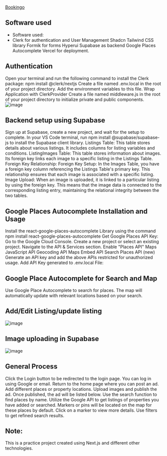 [Bookingo](https://bookingo-jade.vercel.app/)

## Software used

* Software used:
* Clerk for authentication and User Management
Shadcn Tailwind CSS library
Formik for forms
Hyperui
Supabase as backend
Google Places Autocomplete
Vercel for deployment.

## Authentication

Open your terminal and run the following command to install the Clerk package:
npm install @clerk/nextjs
Create a file named .env.local in the root of your project directory. Add the environment variables to this file.
Wrap Application with ClerkProvider
Create a file named middleware.js in the root of your project directory to initialize private and public components.
![image](https://github.com/user-attachments/assets/e2a63f06-0a72-42f4-83fd-c1932a63986e)


## Backend setup using Supabase

Sign up at Supabase, create a new project, and wait for the setup to complete.
In your VS Code terminal, run npm install @supabase/supabase-js to install the Supabase client library.
Listings Table: This table stores details about various listings. It includes columns for listing variables and conditions.
ListingImages Table: This table stores information about images. Its foreign key links each image to a specific listing in the Listings Table.
Foreign Key Relationship:
Foreign Key Setup: In the Images Table, you have a foreign key column referencing the Listings Table's primary key. This relationship ensures that each image is associated with a specific listing.
Image Upload: When an image is uploaded, it is linked to a particular listing by using the foreign key. This means that the image data is connected to the corresponding listing entry, maintaining the relational integrity between the two tables.

## Google Places Autocomplete Installation and Usage

Install the react-google-places-autocomplete Library using the command npm install react-google-places-autocomplete
Get Google Places API Key:
Go to the Google Cloud Console.
Create a new project or select an existing project.
Navigate to the API & Services section.
Enable "Places API" 
Maps JavaScript API
Geocoding API
Maps Embed API
Search Places API (new)
Generate an API key and add the above APIs restricted for unauthorized usage.
Add API Key generated to .env.local File:

## Google Place Autocomplete for Search and Map

Use Google Place Autocomplete to search for places.
The map will automatically update with relevant locations based on your search.


## Add/Edit Listing/update listing 

![image](https://github.com/user-attachments/assets/22e88408-7344-4720-be51-1580b0fb417e)


## Image uploading in Supabase

![image](https://github.com/user-attachments/assets/22530af3-36bf-4982-bf7c-d7995abd1c49)

## General Process
Click the Login button to be redirected to the login page.
You can log in using Google or email.
Return to the home page where you can post an ad.
Add different places or property locations.
Upload images and publish the ad.
Once published, the ad will be listed below.
Use the search function to find places by name.
Utilize the Google API to get listings of properties you have added or searched.
Markers or pins will be located on the map for these places by default.
Click on a marker to view more details.
Use filters to get refined search results.

## Note:
This is a practice project created using Next.js and different other technologies.


